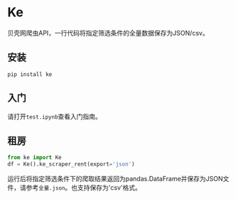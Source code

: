 # Ke
贝壳网爬虫API，一行代码将指定筛选条件的全量数据保存为JSON/csv。

## 安装
`pip install ke`

## 入门
请打开`test.ipynb`查看入门指南。

## 租房
```python
from ke import Ke
df = Ke().ke_scraper_rent(export='json')
```
运行后将指定筛选条件下的爬取结果返回为pandas.DataFrame并保存为JSON文件，请参考`全量.json`。也支持保存为'csv'格式。

